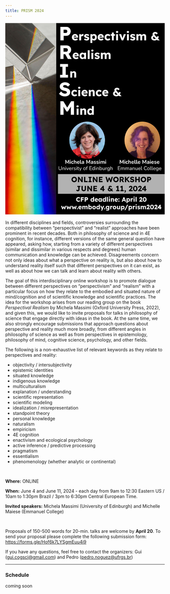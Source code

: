 ```yaml
---
title: PRISM 2024
---
```



<img width="750" src="/prism2024poster.png" title="Perspectivism and Realism In Science and Mind (PRISM): June 4 & 11, 2024" alt="Perspectivism and Realism In Science and Mind (PRISM): June 4 & 11, 2024"/> 
 
In different disciplines and fields, controversies surrounding the compatibility between “perspectivist” and “realist” approaches have been prominent in recent decades. Both in philosophy of science and in 4E cognition, for instance, different versions of the same general question have appeared, asking how, starting from a variety of different perspectives (similar and dissimilar in various respects and degrees) human communication and knowledge can be achieved. Disagreements concern not only ideas about what a perspective on reality is, but also about how to understand reality itself such that different perspectives on it can exist, as well as about how we can talk and learn about reality with others. 

The goal of this interdisciplinary online workshop is to promote dialogue between different perspectives on “perspectivism” and “realism” with a particular focus on how they relate to the embodied and situated nature of mind/cognition and of scientific knowledge and scientific practices. The idea for the workshop arises from our reading group on the book _Perspectival Realism_ by Michela Massimi (Oxford University Press, 2022), and given this, we would like to invite proposals for talks in philosophy of science that engage directly with ideas in the book. At the same time, we also strongly encourage submissions that approach questions about perspective and reality much more broadly, from different angles in philosophy of science as well as from perspectives in epistemology, philosophy of mind, cognitive science, psychology, and other fields. 

The following is a non-exhaustive list of relevant keywords as they relate to perspectives and reality:

- objectivity / intersubjectivity
- epistemic identities
- situated knowledge
- indigenous knowledge
- multiculturalism
- explanation / understanding
- scientific representation
- scientific modeling
- idealization / misrepresentation
- standpoint theory
- personal knowledge
- naturalism
- empiricism
- 4E cognition
- enactivism and ecological psychology
- active inference / predictive processing
- pragmatism
- essentialism
- phenomenology (whether analytic or continental)
<br>

**Where:** ONLINE
 
**When:** June 4 and June 11, 2024 - each day from 9am to 12:30 Eastern US /  10am to 1:30pm Brazil /  3pm to 6:30pm Central European Time.

**Invited speakers:**  Michela Massimi (University of Edinburgh)  and  Michelle Maiese (Emmanuel College)

<br>


Proposals of 150-500 words for 20-min. talks are welcome by **April 20**. To send your proposal please complete the following submission form: https://forms.gle/Hof6k7LYSgmEuu4i9

If you have any questions, feel free to contact the organizers: Gui (gui.cogsci@gmail.com) and Pedro (pedro.noguez@ufrgs.br)


---

### Schedule

coming soon
 


